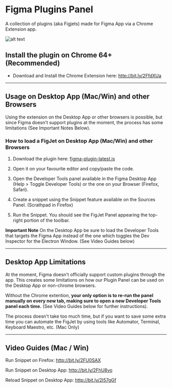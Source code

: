 # Figma Plugins Panel
A collection of plugins (aka Figjets) made for Figma App via a Chrome Extension app.

![alt text](https://raw.githubusercontent.com/PaperTiger/figma-plugins/master/cover.jpg?token=AHoqgaAnAQoQtEygmvWrsvbW781LSID-ks5apoIFwA%3D%3D "Figma Plugin Panel")

## Install the plugin on Chrome 64+ (Recommended)
- Download and Install the Chrome Extension here:
http://bit.ly/2FfdXUa

---

## Usage on Desktop App (Mac/Win) and other Browsers
Using the extension on the Desktop App or other browsers is possible, but since Figma doesn't support plugins at the moment, the process has some limitations (See Important Notes Below).

### How to load a FigJet on Desktop App (Mac/Win) and other Browsers
1. Download the plugin here: [figma-plugin-latest.js](fidjet-panel-latest.js)

2. Open it on your favourite editor and copy/paste the code. 

3. Open the Developer Tools panel available in the Figma Desktop App (Help > Toggle Developer Tools) or the one on your Browser (Firefox, Safari).

4. Create a snippet using the Snippet feature available on the Sources Panel. (Scrathpad in Firefox)

5. Run the Snippet. You should see the FigJet Panel appearing the top-right portion of the toolbar.

**Important Note** On the Desktop App be sure to load the Developer Tools that targets the Figma App instead of the one which toggles the Dev Inspector for the Electron Window. (See Video Guides below)

---

## Desktop App Limitations
At the moment, Figma doesn't officially support custom plugins through the app. This creates some limitations on how our Plugin Panel can be used on the Desktop App or non-chrome browsers.

Without the Chrome extention, **your only option is to re-run the panel manually on every new tab, making sure to open a new Developer Tools panel each time.** (See Video Guides below for further instructions).

The process doesn't take too much time, but if you want to save some extra time you can automate the FigJet by using tools like Automator, Terminal, Keyboard Maestro, etc. (Mac Only)

---

## Video Guides (Mac / Win)

Run Snippet on Firefox: http://bit.ly/2FU0SAX

Run Snippet on Desktop App: http://bit.ly/2FhU8vo

Reload Snippet on Desktop App: http://bit.ly/2I57gGf

